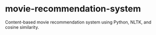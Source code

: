 # movie-recommendation-system
Content-based movie recommendation system using Python, NLTK, and cosine similarity.
